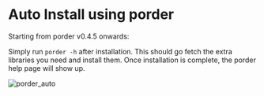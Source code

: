 # Auto Install using porder

Starting from porder v0.4.5 onwards:

Simply run ```porder -h``` after installation. This should go fetch the extra libraries you need and install them. Once installation is complete, the porder help page will show up.

![porder_auto](https://user-images.githubusercontent.com/6677629/69491405-db79d500-0e62-11ea-8f24-bb24ed5d4985.gif)
